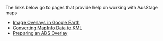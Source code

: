 The links below go to pages that provide help on working with AusStage maps

  * [Image Overlays in Google Earth](GoogleEarthImageOverlay.md)
  * [Converting MapInfo Data to KML](MapInfoToKML.md)
  * [Preparing an ABS Overlay](GoogleEarthABSOverlay.md)
